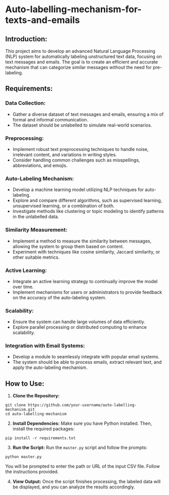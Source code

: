 # Auto-labelling-mechanism-for-texts-and-emails

## Introduction:
This project aims to develop an advanced Natural Language Processing (NLP) system for automatically labeling unstructured text data, focusing on text messages and emails. The goal is to create an efficient and accurate mechanism that can categorize similar messages without the need for pre-labeling.

## Requirements:

### Data Collection:
- Gather a diverse dataset of text messages and emails, ensuring a mix of formal and informal communication.
- The dataset should be unlabelled to simulate real-world scenarios.

### Preprocessing:
- Implement robust text preprocessing techniques to handle noise, irrelevant content, and variations in writing styles.
- Consider handling common challenges such as misspellings, abbreviations, and emojis.

### Auto-Labeling Mechanism:
- Develop a machine learning model utilizing NLP techniques for auto-labeling.
- Explore and compare different algorithms, such as supervised learning, unsupervised learning, or a combination of both.
- Investigate methods like clustering or topic modeling to identify patterns in the unlabelled data.

### Similarity Measurement:
- Implement a method to measure the similarity between messages, allowing the system to group them based on content.
- Experiment with techniques like cosine similarity, Jaccard similarity, or other suitable metrics.

### Active Learning:
- Integrate an active learning strategy to continually improve the model over time.
- Implement mechanisms for users or administrators to provide feedback on the accuracy of the auto-labeling system.

### Scalability:
- Ensure the system can handle large volumes of data efficiently.
- Explore parallel processing or distributed computing to enhance scalability.

### Integration with Email Systems:
- Develop a module to seamlessly integrate with popular email systems.
- The system should be able to process emails, extract relevant text, and apply the auto-labeling mechanism.

## How to Use:

1. **Clone the Repository:**
```
git clone https://github.com/your-username/auto-labelling-mechanism.git
cd auto-labelling-mechanism
```


2. **Install Dependencies:**
Make sure you have Python installed. Then, install the required packages:
```
pip install -r requirements.txt
```


3. **Run the Script:**
Run the `master.py` script and follow the prompts:
```
python master.py
```

You will be prompted to enter the path or URL of the input CSV file. Follow the instructions provided.

4. **View Output:**
Once the script finishes processing, the labeled data will be displayed, and you can analyze the results accordingly.